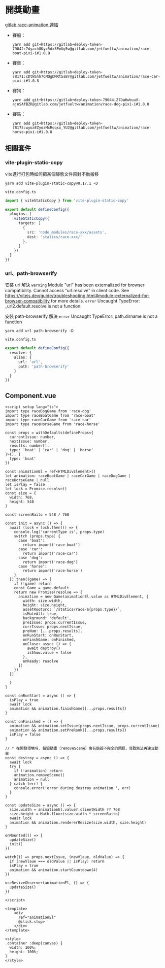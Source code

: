 # 開獎動畫

[gitlab race-animation 連結 ](https://gitlab.com/jetfueltw/animation)

- 賽船：
  ```
  yarn add git+https://gitlab+deploy-token-79042:7dyach8Kyc5dx3PmUg5w@gitlab.com/jetfueltw/animation/race-boat-pixi-i#1.0.8
  ```

- 賽車：
  ```
  yarn add git+https://gitlab+deploy-token-78171:cDtWShh7CMQgDMRtSsBr@gitlab.com/jetfueltw/animation/race-car-pixi-i#1.0.8
  ```

- 賽狗：
  ```
  yarn add git+https://gitlab+deploy-token-79044:Z7DaHwbuuV-ajnSAfBZR@gitlab.com/jetfueltw/animation/race-dog-pixi-i#1.0.8
  ```

- 賽馬：
  ```
  yarn add git+https://gitlab+deploy-token-78175:wyoaEZyozMxRqqxx_YU2@gitlab.com/jetfueltw/animation/race-horse-pixi-i#1.0.8
  ```



## 相關套件
### vite-plugin-static-copy
vite進行打包時如何把某個靜態文件原封不動搬移
```
yarn add vite-plugin-static-copy@0.17.1 -D
```

`vite.config.ts`
```ts
import { viteStaticCopy } from 'vite-plugin-static-copy'

export default defineConfig({
  plugins: [
    viteStaticCopy({
      targets: [
        {
          src: 'node_modules/race-xxx/assets',
          dest: 'statics/race-xxx/'
        },
      ]
    })
  ]
})
```

### url、path-browserify
安裝 url 解決
`warning`
Module "url" has been externalized for browser compatibility. Cannot access "url.resolve" in client code. See https://vitejs.dev/guide/troubleshooting.html#module-externalized-for-browser-compatibility for more details.
`error`
Uncaught TypeError: _url2.default.resolve is not a function

安裝 path-browserify 解決
`error`
Uncaught TypeError: path.dirname is not a function

```
yarn add url path-browserify -D
```
`vite.config.ts`
```ts
export default defineConfig({
  resolve: {
    alias: {
      url: 'url',
      path: 'path-browserify'
    }
  }
})
```

## Component.vue

```vue
<script setup lang="ts">
import type raceDogGame from 'race-dog'
import type raceBoatGame from 'race-boat'
import type raceCarGame from 'race-car'
import type raceHorseGame from 'race-horse'

const props = withDefaults(defineProps<{
  currentIssue: number,
  nextIssue: number,
  results: number[],
  type: 'boat' | 'car' | 'dog' | 'horse'
}>(), {
  type: 'boat'
})

const animationEl = ref<HTMLDivElement>()
let animation: raceBoatGame | raceCarGame | raceDogGame | raceHorseGame | null
let isPlay = false
let lock = Promise.resolve()
const size = {
  width: 768,
  height: 548
}

const screenRaito = 548 / 768

const init = async () => {
  await (lock = lock.then(() => {
    console.log('currentType is', props.type)
    switch (props.type) {
      case 'boat':
        return import('race-boat')
      case 'car':
        return import('race-car')
      case 'dog':
        return import('race-dog')
      case 'horse':
        return import('race-horse')
    }
  }).then((game) => {
    if (!game) return
    const Game = game.default
    return new Promise(resolve => {
      animation = new Game(animationEl.value as HTMLDivElement, {
        width: size.width,
        height: size.height,
        assetRootSrc: `/statics/race-${props.type}/`,
        isMuteAll: true,
        background: 'default',
        preIssue: props.currentIssue,
        currIssue: props.nextIssue,
        preNum: [...props.results],
        onRunStart: onRunStart,
        onFinshGame: onFinished,
        onClose: async () => {
          await destroy()
          isShow.value = false
        },
        onReady: resolve
      })
    })
  })

  )
}

const onRunStart = async () => {
  isPlay = true
  await lock
  animation && animation.finishGame([...props.results])
}

const onFinished = () => {
  animation && animation.setIssue(props.nextIssue, props.currentIssue)
  animation && animation.setPreRank([...props.results])
  isPlay = false
}

// * 在開發環境時, 銷毀動畫（removeScene）會有銷毀不完全的問題，導致無法再建立動畫
const destroy = async () => {
  await lock
  try {
    if (!animation) return
    animation.removeScene()
    animation = null
  } catch (err) {
    console.error('error during destroy animation ', err)
  }
}

const updateSize = async () => {
  size.width = animationEl.value?.clientWidth ?? 768
  size.height = Math.floor(size.width * screenRaito)
  await lock
  animation && animation.rendererResize(size.width, size.height)
}

onMounted(() => {
  updateSize()
  init()
})

watch(() => props.nextIssue, (newVlaue, oldValue) => {
  if (newVlaue === oldValue || isPlay) return
  isPlay = true
  animation && animation.startCountdown(4)
})

useResizeObserver(animationEl, () => {
  updateSize()
})

</script>

<template>
    <div
      ref="animationEl"
      @click.stop>
    </div>
</template>

<style>
.container :deep(canvas) {
  width: 100%;
  height: 100%;
}
</style>
```